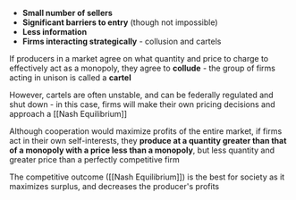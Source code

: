 - **Small number of sellers**
- **Significant barriers to entry** (though not impossible)
- **Less information**
- **Firms interacting strategically** - collusion and cartels

If producers in a market agree on what quantity and price to charge to effectively act as a monopoly, they agree to **collude** - the group of firms acting in unison is called a **cartel**

However, cartels are often unstable, and can be federally regulated and shut down - in this case, firms will make their own pricing decisions and approach a [[Nash Equilibrium]]

Although cooperation would maximize profits of the entire market, if firms act in their own self-interests, they **produce at a quantity greater than that of a monopoly with a price less than a monopoly**, but less quantity and greater price than a perfectly competitive firm

The competitive outcome ([[Nash Equilibrium]]) is the best for society as it maximizes surplus, and decreases the producer's profits